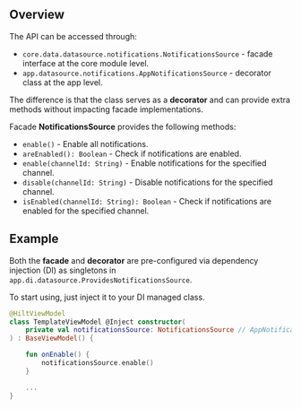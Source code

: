 ## Overview

The API can be accessed through:
- `core.data.datasource.notifications.NotificationsSource` - facade interface at the core module level.
- `app.datasource.notifications.AppNotificationsSource` - decorator class at the app level.

The difference is that the class serves as a **decorator** and can provide extra methods without impacting facade implementations.

Facade **NotificationsSource** provides the following methods:

- `enable()` - Enable all notifications.
- `areEnabled(): Boolean` - Check if notifications are enabled.
- `enable(channelId: String)` - Enable notifications for the specified channel.
- `disable(channelId: String)` - Disable notifications for the specified channel.
- `isEnabled(channelId: String): Boolean` - Check if notifications are enabled for the specified channel.

## Example

Both the **facade** and **decorator** are pre-configured via dependency injection (DI) as singletons in `app.di.datasource.ProvidesNotificationsSource`.

To start using, just inject it to your DI managed class.

```kotlin
@HiltViewModel
class TemplateViewModel @Inject constructor(
    private val notificationsSource: NotificationsSource // AppNotificationsSource
) : BaseViewModel() {

    fun onEnable() {
        notificationsSource.enable()
    }

    ...
}
```